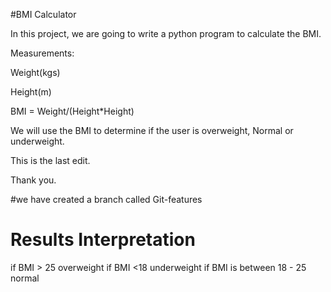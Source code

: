 #BMI Calculator

In this project, we are going to write a python program to calculate the BMI. 

Measurements:


Weight(kgs)


Height(m)


BMI = Weight/(Height*Height)

We will use the BMI to determine if the user is overweight, Normal or underweight. 

This is the last edit. 

Thank you. 

#we  have created a branch called Git-features 

# Results Interpretation 
if BMI > 25 overweight 
if BMI <18 underweight 
if BMI is between 18 - 25 normal
